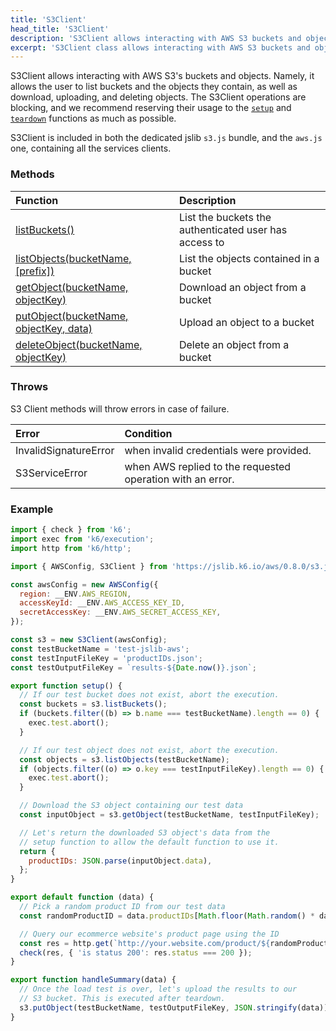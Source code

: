 ```yaml
---
title: 'S3Client'
head_title: 'S3Client'
description: 'S3Client allows interacting with AWS S3 buckets and objects'
excerpt: 'S3Client class allows interacting with AWS S3 buckets and objects'
---
```


<BlockingAwsBlockquote />

S3Client allows interacting with AWS S3's buckets and objects. Namely, it allows the user to list buckets and the objects they contain, as well as download, uploading, and deleting objects. The S3Client operations are blocking, and we recommend reserving their usage to the [`setup`](/using-k6/test-lifecycle/) and [`teardown`](/using-k6/test-lifecycle/) functions as much as possible.

S3Client is included in both the dedicated jslib `s3.js` bundle, and the `aws.js` one, containing all the services clients.

### Methods

| Function                                                                                         | Description                                           |
| :----------------------------------------------------------------------------------------------- | :---------------------------------------------------- |
| [listBuckets()](/javascript-api/jslib/aws/s3client/s3client-listbuckets)                         | List the buckets the authenticated user has access to |
| [listObjects(bucketName, [prefix])](/javascript-api/jslib/aws/s3client/s3client-listobjects/)    | List the objects contained in a bucket                |
| [getObject(bucketName, objectKey)](/javascript-api/jslib/aws/s3client/s3client-getobject/)       | Download an object from a bucket                      |
| [putObject(bucketName, objectKey, data)](/javascript-api/jslib/aws/s3client/s3client-putobject/) | Upload an object to a bucket                          |
| [deleteObject(bucketName, objectKey)](/javascript-api/jslib/aws/s3client/s3client-deleteobject/) | Delete an object from a bucket                        |

### Throws

S3 Client methods will throw errors in case of failure.

| Error                 | Condition                                                  |
| :-------------------- | :--------------------------------------------------------- |
| InvalidSignatureError | when invalid credentials were provided.                    |
| S3ServiceError        | when AWS replied to the requested operation with an error. |

### Example

<CodeGroup labels={[]}>

```javascript
import { check } from 'k6';
import exec from 'k6/execution';
import http from 'k6/http';

import { AWSConfig, S3Client } from 'https://jslib.k6.io/aws/0.8.0/s3.js';

const awsConfig = new AWSConfig({
  region: __ENV.AWS_REGION,
  accessKeyId: __ENV.AWS_ACCESS_KEY_ID,
  secretAccessKey: __ENV.AWS_SECRET_ACCESS_KEY,
});

const s3 = new S3Client(awsConfig);
const testBucketName = 'test-jslib-aws';
const testInputFileKey = 'productIDs.json';
const testOutputFileKey = `results-${Date.now()}.json`;

export function setup() {
  // If our test bucket does not exist, abort the execution.
  const buckets = s3.listBuckets();
  if (buckets.filter((b) => b.name === testBucketName).length == 0) {
    exec.test.abort();
  }

  // If our test object does not exist, abort the execution.
  const objects = s3.listObjects(testBucketName);
  if (objects.filter((o) => o.key === testInputFileKey).length == 0) {
    exec.test.abort();
  }

  // Download the S3 object containing our test data
  const inputObject = s3.getObject(testBucketName, testInputFileKey);

  // Let's return the downloaded S3 object's data from the
  // setup function to allow the default function to use it.
  return {
    productIDs: JSON.parse(inputObject.data),
  };
}

export default function (data) {
  // Pick a random product ID from our test data
  const randomProductID = data.productIDs[Math.floor(Math.random() * data.productIDs.length)];

  // Query our ecommerce website's product page using the ID
  const res = http.get(`http://your.website.com/product/${randomProductID}/`);
  check(res, { 'is status 200': res.status === 200 });
}

export function handleSummary(data) {
  // Once the load test is over, let's upload the results to our
  // S3 bucket. This is executed after teardown.
  s3.putObject(testBucketName, testOutputFileKey, JSON.stringify(data));
}
```

</CodeGroup>
